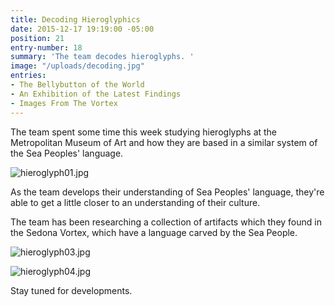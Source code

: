 ```yaml
---
title: Decoding Hieroglyphics
date: 2015-12-17 19:19:00 -05:00
position: 21
entry-number: 18
summary: 'The team decodes hieroglyphs. '
image: "/uploads/decoding.jpg"
entries:
- The Bellybutton of the World
- An Exhibition of the Latest Findings
- Images From The Vortex
---
```


The team spent some time this week studying hieroglyphs at the Metropolitan Museum of Art and how they are based in a similar system of the Sea Peoples' language.

![hieroglyph01.jpg](/uploads/hieroglyph01.jpg)

As the team develops their understanding of Sea Peoples' language, they're able to get a little closer to an understanding of their culture.

The team has been researching a collection of artifacts which they found in the Sedona Vortex, which have a language carved by the Sea People.

![hieroglyph03.jpg](/uploads/hieroglyph03.jpg)

![hieroglyph04.jpg](/uploads/hieroglyph04.jpg)

Stay tuned for developments.